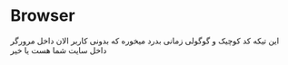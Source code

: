 # Browser
این تیکه کد کوچیک و گوگولی زمانی بدرد میخوره که بدونی کاربر الان داخل مرورگر داخل سایت شما هست یا خیر
